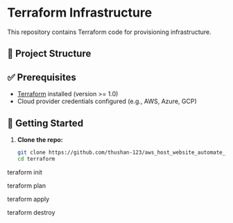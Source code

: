# Terraform Infrastructure

This repository contains Terraform code for provisioning infrastructure.

## 📁 Project Structure


## ✅ Prerequisites

- [Terraform](https://www.terraform.io/downloads) installed (version >= 1.0)
- Cloud provider credentials configured (e.g., AWS, Azure, GCP)

## 🚀 Getting Started

1. **Clone the repo:**

   ```bash
   git clone https://github.com/thushan-123/aws_host_website_automate_terraform.git
   cd terraform

teraform init

teraform plan 

teraform apply

teraform destroy